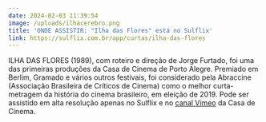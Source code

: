 ```yaml
---
date: 2024-02-03 11:39:54
image: /uploads/ilhacerebro.png
title: 'ONDE ASSISTIR: "Ilha das Flores" está no Sulflix'
link: https://sulflix.com.br/app/curtas/ilha-das-flores
---
```

ILHA DAS FLORES (1989), com roteiro e direção de Jorge Furtado, foi uma das primeiras produções da Casa de Cinema de Porto Alegre. Premiado em Berlim, Gramado e vários outros festivais, foi considerado pela Abraccine (Associação Brasileira de Críticos de Cinema) como o melhor curta-metragem da história do cinema brasileiro, em eleição de 2019. Pode ser assistido em alta resolução apenas no Sulflix e no [canal Vimeo](https://vimeo.com/238439307) da Casa de Cinema.